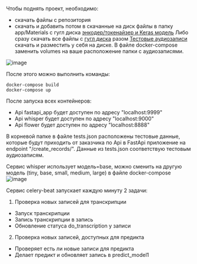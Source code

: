 Чтобы поднять проект, необходимо:

- скачать файлы с репозитория
- скачать и добавить потом в скачанные на диск файлы в папку app/Materials с гугл диска [энкодер/токенайзер и Keras модель](https://drive.google.com/drive/folders/1PXvPCz712B7OafGqrr-Q3vlEgX_VWl-6?usp=sharing)
Либо сразу скачать все файлы с [гугл диска](https://drive.google.com/drive/folders/12P89qrj64omgC7jzlTqg5GRbgqWH91p-?usp=sharing) разом
[Тестовые аудиозаписи](https://drive.google.com/drive/folders/1WdprQ8kJxUbwHWN8xd_JpD13A9ZxY4fE?usp=sharing) скачать и разместить у себя на диске. В файле docker-compose заменить volumes на ваше расположение папки с аудиозаписями.

![image](https://github.com/terrainternship/Media_108_s/assets/17458625/18c434a7-5286-454f-b870-a557627102f1)

После этого можно выполнить команды:

```
docker-compose build
docker-compose up
```
После запуска всех контейнеров:
- Api fastapi_app будет доступен по адресу "localhost:9999"
- Api whisper будет доступен по адресу "localhost:9000"
- Api flower будет доступен по адресу "localhost:8888"

В корневой папке в файле tests.json расположены тестовые данные, которые будут приходить от заказчика по Api в FastApi приложение на endpoint "/create_records/". Данные из tests.json соответствую тестовым аудиозаписям.

Сервис whisper использует модель=base, можно сменить на другую модель (tiny, base, small, medium, large) в файле docker-compose
![image](https://github.com/terrainternship/Media_108_s/assets/17458625/e45a0edc-08f7-44eb-8fd0-7e30f112e67b)

Сервис celery-beat запускает каждую минуту 2 задачи:
1. Проверка новых записей для транскрипции
  - Запуск транскрипции
  - Запись транскрипции в запись
  - Обновление статуса do_transcription у записи
2. Проверка новых записей, доступных для предикта
 - Проверяет есть ли новые записи для предикта
 - Делает предикт и обновляет запись в predict_model1

